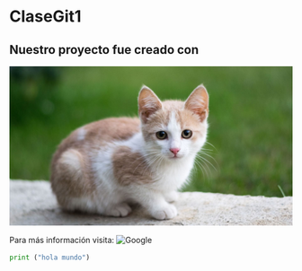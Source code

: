 # ClaseGit1

<!--- Cargar imagen --->
## Nuestro proyecto fue creado con
![Foto de un gato](/gatos.jpg)

<!--- Url para más información --->
Para más información visita: ![Google](https://google.cl)


```python
print ("hola mundo")
```